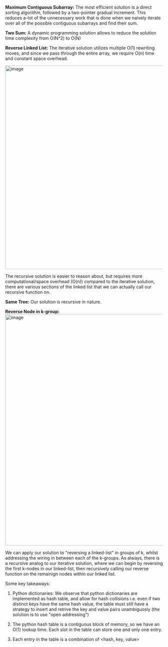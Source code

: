 **Maximum Contiguous Subarray:**
The most efficient solution is a direct sorting algorithm, followed by a two-pointer gradual increment. This reduces a-lot of the unnecessary work that is done when we naively iterate over all of the possible contiguous subarrays and find their sum. 

**Two Sum:** 
A dynamic programming solution allows to reduce the solution time complexity from O(N^2) to O(N)

**Reverse Linked List:** 
The iterative solution utilizes multiple O(1) rewriting moves, and since we pass through the entire array, we require O(n) time and constant space overhead. 

<img width="651" alt="image" src="https://user-images.githubusercontent.com/49863684/191865895-77934d0a-9876-4563-b570-a4cf173e84d1.png">

The recursive solution is easier to reason about, but requires more computational/space overhead (O(n)) compared to the iterative solution, there are various sections of the linked list that we can actually call our recursive function on. 

**Same Tree:**
Our solution is recursive in nature. 

**Reverse Node in k-group:**
<img width="740" alt="image" src="https://user-images.githubusercontent.com/49863684/191887137-b14a364e-09f5-4f98-b9dc-c2484536a064.png">

We can apply our solution to "reversing a linked-list" in groups of k, whilst addressing the wiring in between each of the k-groups. As always, there is a recursive analog to our iterative solution, where we can begin by reversing the first k-nodes in our linked-list, then recursively calling our reverse function on the remainign nodes within our linked list. 

Some key takeaways:

1. Python dictionaries: We observe that python dictionaries are implemented as hash table, and allow for hash collisions i.e. even if two distinct keys have the same hash value, the table must still have a strategy to insert and retrive the key and value pairs unambiguosly (the solution is to use "open addressing")

2. The python hash table is a contiguous block of memory, so we have an O(1) lookup time. Each slot in the table can store one and only one entry. 

3. Each entry in the table is a combination of <hash, key, value>



